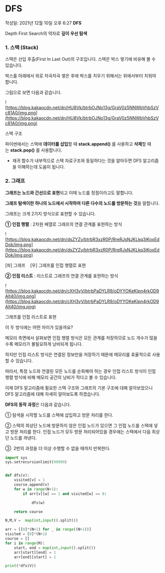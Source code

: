 # DFS

작성일: 2021년 12월 10일 오후 6:27
**DFS**

Depth First Search의 약자로 **깊이 우선 탐색**

### **1. 스택 (Stack)**

스택은 선입 후출(First In Last Out)의 구조입니다. 스택은 박스 쌓기에 비유해 볼 수 있습니다.

박스를 아래에서 위로 차곡차곡 쌓은 후에 박스를 치우기 위해서는 위에서부터 치워야 합니다.

그림으로 보면 다음과 같습니다.

![https://blog.kakaocdn.net/dn/HU8Vk/btrbOJNo13g/GraV0z5NNWbVhbSzVc81A0/img.png](https://blog.kakaocdn.net/dn/HU8Vk/btrbOJNo13g/GraV0z5NNWbVhbSzVc81A0/img.png)

스택 구조

파이썬에서는 스택에 **데이터를 삽입**할 때 **stack.append()** 를 사용하고 **삭제**할 때는 **stack.pop()** 를 사용합니다.

- 재귀 함수가 내부적으로 스택 자료구조와 동일하다는 것을 알아두면 DFS 알고리즘을 이해하는데 도움이 됩니다.

### **2. 그래프**

**그래프는 노드와 간선으로 표현**되고 이때 노드를 정점이라고도 말합니다.

**그래프 탐색이란 하나의 노드에서 시작하여 다른 다수의 노드를 방문하는 것**을 말합니다.

그래프는 크게 2가지 방식으로 표현할 수 있습니다.

**① 인접 행렬** : 2차원 배열로 그래프의 연결 관계를 표현하는 방식

![https://blog.kakaocdn.net/dn/dsZYZy/btrbR3xzR0P/RreRJsNJKLkq3iKoxEdDok/img.png](https://blog.kakaocdn.net/dn/dsZYZy/btrbR3xzR0P/RreRJsNJKLkq3iKoxEdDok/img.png)

[좌] 그래프    [우] 그래프를 인접 행렬로 표현

**② 인접 리스트** : 리스트로 그래프의 연결 관계를 표현하는 방식

![https://blog.kakaocdn.net/dn/cXH3yV/btrbPaDYLR9/oDYYOKeKlpn4rkOD9Alt40/img.png](https://blog.kakaocdn.net/dn/cXH3yV/btrbPaDYLR9/oDYYOKeKlpn4rkOD9Alt40/img.png)

그래프를 인접 리스트로 표현

이 두 방식에는 어떤 차이가 있을까요?

메모리 측면에서 살펴보면 인접 행렬 방식은 모든 관계를 저장하므로 노드 개수가 많을수록 메모리가 불필요하게 낭비되게 됩니다.

하지만 인접 리스트 방식은 연결된 정보만을 저장하기 때문에 메모리를 효율적으로 사용할 수 있습니다.

따라서, 특정 노드와 연결된 모든 노드를 순회해야 하는 경우 인접 리스트 방식이 인접 행렬 방식에 비해 메모리 공간의 낭비가 적다고 볼 수 있습니다.

이제 DFS 알고리즘에 필요한 스택 구조와 그래프의 기본 구조에 대해 알아보았으니 DFS 알고리즘에 대해 자세히 알아보도록 하겠습니다.

**DFS의 동작 과정**은 다음과 같습니다.

① 탐색을 시작할 노드를 스택에 삽입하고 방문 처리를 한다.

② 스택의 최상단 노드에 방문하지 않은 인접 노드가 있으면 그 인접 노드를 스택에 넣고 방문 처리를 한다. 인접 노드가 모두 방문 처리되어있을 경우에는 스택에서 다음 최상단 노드를 꺼낸다.

③  2번의 과정을 더 이상 수행할 수 없을 때까지 반복한다.



```python
import sys
sys.setrecursionlimit(99999)


def dfs(v):
    visited[v] = 1
    course.append(v)
    for w in range(N+1):
        if arr[v][w] == 1 and visited[w] == 0:

            dfs(w)

    return course

N,M,V =  map(int,input().split())

arr = [[0]*(N+1) for _ in range((N+1))]
visited = [0]*(N+1)
course = []
for i in range(M):
    start, end = map(int,input().split())
    arr[start][end] = 1
    arr[end][start] = 1

print(*dfs(V))

```

